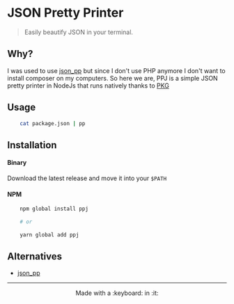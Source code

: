 # JSON Pretty Printer
> Easily beautify JSON in your terminal.

## Why?
I was used to use [json_pp](https://github.com/deftek/json_pp) but since I don't use PHP anymore
I don't want to install composer on my computers. So here we are, PPJ is a simple JSON pretty printer in NodeJs that 
runs natively thanks to [PKG](https://github.com/vercel/pkg)

## Usage
```sh
	cat package.json | pp
```

## Installation

#### Binary
Download the latest release and move it into your `$PATH` 

#### NPM
```sh
	npm global install ppj
	
	# or
	
	yarn global add ppj
```

## Alternatives
- [json_pp](https://github.com/deftek/json_pp)

---
<p align='center'>
Made with a :keyboard: in :it:
</p>


